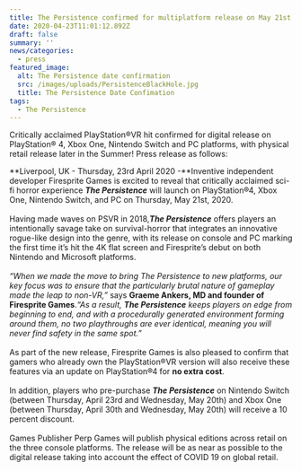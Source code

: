 ```yaml
---
title: The Persistence confirmed for multiplatform release on May 21st 2020
date: 2020-04-23T11:01:12.892Z
draft: false
summary: ''
news/categories:
  - press
featured_image:
  alt: The Persistence date confirmation
  src: /images/uploads/PersistenceBlackHole.jpg
  title: The Persistence Date Confimation
tags:
  - The Persistence
---
```

Critically acclaimed PlayStation®VR hit confirmed for digital release on PlayStation® 4, Xbox One, Nintendo Switch and PC platforms, with physical retail release later in the Summer! Press release as follows:

**Liverpool, UK - Thursday, 23rd April 2020 -**Inventive independent developer Firesprite Games is excited to reveal that critically acclaimed sci-fi horror experience ***The Persistence*** will launch on PlayStation®4, Xbox One, Nintendo Switch, and PC on Thursday, May 21st, 2020.\
\
Having made waves on PSVR in 2018,***The Persistence*** offers players an intentionally savage take on survival-horror that integrates an innovative rogue-like design into the genre, with its release on console and PC marking the first time it’s hit the 4K flat screen and Firesprite’s debut on both Nintendo and Microsoft platforms.\
\
*“When we made the move to bring The Persistence to new platforms, our key focus was to ensure that the particularly brutal nature of gameplay made the leap to non-VR,”* says **Graeme Ankers, MD and founder of Firesprite Games**.*“As a result, **The Persistence** keeps players on edge from beginning to end, and with a procedurally generated environment forming around them, no two playthroughs are ever identical, meaning you will never find safety in the same spot.”*\
\
As part of the new release, Firesprite Games is also pleased to confirm that gamers who already own the PlayStation®VR version will also receive these features via an update on PlayStation®4 for **no extra cost**.\
\
In addition, players who pre-purchase ***The Persistence*** on Nintendo Switch (between Thursday, April 23rd and Wednesday, May 20th) and Xbox One (between Thursday, April 30th and Wednesday, May 20th) will receive a 10 percent discount.\
\
Games Publisher Perp Games will publish physical editions across retail on the three console platforms. The release will be as near as possible to the digital release taking into account the effect of COVID 19 on global retail.
